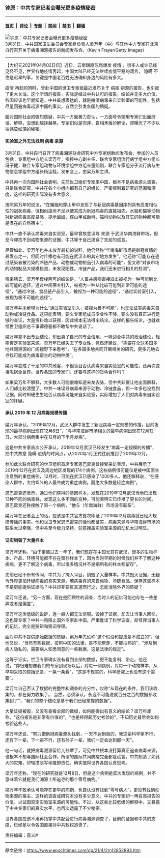 ### 钟原：中共专家记者会曝光更多疫情秘密

---

#### [首页](../../../..?n12852893) &nbsp;|&nbsp; [评论](../../../../../epoch-comment?n12852893) &nbsp;|&nbsp; [专题](../../../../../epoch-special?n12852893) &nbsp;|&nbsp; [禁闻](../../../../../epoch-news?n12852893) &nbsp;|&nbsp; [禁书](../../../../../books?n12852893) &nbsp;|&nbsp; [翻墙](https://github.com/gfw-breaker/nogfw/blob/master/README.md?n12852893)


<div><img alt="钟原：中共专家记者会曝光更多疫情秘密" class="attachment-djy_600_400 size-djy_600_400 wp-post-image" src="https://i.epochtimes.com/assets/uploads/2021/04/id12852918-GettyImages-1232038310-600x400.jpg"/>
<div class="caption">
 3月31日，中共国家卫生委员会专家组负责人梁万年（中）与其他中方专家在北京自行召开关于病毒溯源报告的新闻发布会。（Kevin Frayer/Getty Images）
</div></div><hr/><div class="post_content" id="artbody" itemprop="articleBody">
 <!-- article content begin -->
 <p>
  【大纪元2021年04月02日讯】近日，云南瑞丽忽然爆发
  <ok href="https://www.epochtimes.com/gb/tag/%E7%96%AB%E6%83%85.html">
   疫情
  </ok>
  ，很多人或许已经见怪不见，世界各地疫情再起，中国大陆已经无法继续疫情平稳的谎言，
  <ok href="https://www.epochtimes.com/gb/tag/%E9%9A%90%E7%9E%92.html">
   隐瞒
  </ok>
  不住是迟早的事，关键是中国老百姓无法确知身边的风险有多大。
 </p>
 <p>
  <ok href="https://www.epochtimes.com/gb/tag/%E7%96%AB%E6%83%85.html">
   疫情
  </ok>
  再起的同时，曾赴中国的世卫专家组最近发布关于
  <ok href="https://www.epochtimes.com/gb/tag/%E7%97%85%E6%AF%92.html">
   病毒
  </ok>
  朔源的报告，也引起了更大关注。这个所谓的报告，实际是经过中共认可的报告，结论并无多大价值，各国应该也早就知道。中共最想表达的，就是撇清病毒来自实验室的可能性，包括尽量回避病毒起源中国的事实，自然会引发各国的质疑。
 </p>
 <p>
  面对国际社会的强烈质疑，中共一方面极力否认，一方面号令御用专家们出面辟谣、解释，没想到越抹越黑，专家们似是而非、自相矛盾的解读，却曝光了不少以往讳莫如深的秘密。
 </p>
 <h4>
  <strong>
   实验室之外无法找到
   <ok href="https://www.epochtimes.com/gb/tag/%E7%97%85%E6%AF%92.html">
    病毒
   </ok>
   <ok href="https://www.epochtimes.com/gb/tag/%E6%9D%A5%E6%BA%90.html">
    来源
   </ok>
  </strong>
 </h4>
 <p>
  3月31日，中共自行召开了病毒溯源联合研究中方专家组新闻发布会，参加的人员包括：专家组中方组长梁万年，疾控中心副主任、联合专家组流行病学组中方组长冯子健，联合专家组动物与环境学组中方组长童贻刚，联合专家组分子流行病与生物信息学组中方组长杨运桂。发布会上，由梁万年主讲。
 </p>
 <p>
  中共再一次向国际社会表明，先前世卫组织专家来中国，根本不是病毒源头调查，只是联合研究。中共在各个小组内都有自己的组长，严密控制着研究的范围和深度，这样的研究实际没有多大意义。
 </p>
 <p>
  按照梁万年的说法，“在蝙蝠和穿山甲中发现了与新冠病毒基因序列具有高度相似性的冠状病毒，但相似度尚不足以使其成为新冠病毒的直接祖先。水貂和猫等动物对新冠病毒高度易感，提示蝙蝠、穿山甲或鼬科、猫科动物以及其它的物种都可能是潜在的自然宿主”。
 </p>
 <p>
  中共一直不承认病毒来自实验室，最早曾故意误导
  <ok href="https://www.epochtimes.com/gb/tag/%E6%9D%A5%E6%BA%90.html">
   来源
  </ok>
  于武汉华南海鲜市场，但至今却找不到动物来源的证据，中共等于自己揭穿了先前的谎言。
 </p>
 <p>
  尽管如此，梁万年也并未放弃最初的说辞，他仍然称“华南海鲜市场是新冠疫情的暴发点之一，但同时传播也有可能在武汉市的其它地方发生”，他还称“可能存在通过感染者被污染的冷链产品、动物或动物制品引入病毒的可能”，但又称“对该市场的动物制品大规模检测，未发现阳性。冷链产品，我们还未进行相关的检测”。
 </p>
 <p>
  猜来猜去，梁万年模棱两可的结论是，“人畜共患病直接溢出被视为一种可能到比较可能的途径，通过中间宿主引入，被视为一种从比较可能到非常可能的途径”，“通过冷链、食品链产品引入，被视为一种可能的途径”，“通过实验室引入，被视为极不可能的途径”。
 </p>
 <p>
  梁万年并未解释为什么“通过实验室引入，被视为极不可能”，也无法证实病毒来自动物或冷链食品。这只能表明，要么专家组成员专业性不够，要么没有真正进行足够的查证，大量资料难以获得，因此根本无法得出结论。这样的报告结论，也就难怪世卫组织总干事谭德塞都不敢帮中共说话了。
 </p>
 <p>
  梁万年拿不出专业结论，却出卖了自己的专业信用，一味迎合中共的政治结论，轻率否定实验室来源。梁万年已经失去了专业性，竟然还建议，“需要在全球多国多地共同溯源的广阔视野下来思考”，“在多国多地共同开展相关的研究，更多元地去寻找可能成为病毒宿主的动物种类”。
 </p>
 <p>
  梁万年变成了十足的中共政客，不但盲目否认病毒来自实验室的可能性，还再次变相甩锅全世界。世界各国的专家们，还要与这样的货色合作吗？
 </p>
 <p>
  如果梁万年不解释，大多数人可能很难知道来龙去脉，但中共非要让他出面解释，人们却比较清楚了。中共一味误导病毒来源于动物、冷链食品，但一年多也没找到证据，同时却硬生生地否认病毒可能来自实验室，实际增加了人们对病毒来自实验室的怀疑。
 </p>
 <h4>
  <strong>
   承认
  </strong>
  <strong>
   2019
  </strong>
  <strong>
   年
  </strong>
  <strong>
   12
  </strong>
  <strong>
   月病毒规模传播
  </strong>
 </h4>
 <p>
  梁万年承认，“2019年12月，武汉人群中发生了新冠病毒一定规模的传播，目前发现的最早病例出现在12月8日”，“与华南海鲜市场相关的最早病例出现在12月12日，大部分病例集中在12月的下半月发病”。
 </p>
 <p>
  这是中共专家首次公开承认，2019年12月武汉已经发生“病毒一定规模的传播”，把中共故意
  <ok href="https://www.epochtimes.com/gb/tag/%E9%9A%90%E7%9E%92.html">
   隐瞒
  </ok>
  疫情的时间点，从2020年1月正式往前推到了2019年12月。
 </p>
 <p>
  参加此次联合研究的世卫组织首席专家恩巴雷克曾接受采访表示，中共展示了2019年12月在武汉及周边地区发现的174个病例，这些病例很可能仅是被中国医生注意到的重症病例，12月时，可能在武汉已感染了1000多人。他还解释说，“在感染人群中，大约15%的人最终成为重症病例，而绝大多数是轻症病例”。
 </p>
 <p>
  恩巴雷克还表示，通过他们获得的基因样本，发现在2019年12月武汉当地已出现13种不同的病毒株，发现这么多不同的变种，可能表明它已传播了更长的时间。恩巴雷克还称接触了第一个病例，“他与（华南海鲜）市场没有联系”。
 </p>
 <p>
  梁万年在记者会上的话，应该是中共官方首次印证了2019年12月病毒就已经大规模传播的事实。他和世卫专家恩巴雷克的话也都证实，病毒来源与华南海鲜市场的联系太过牵强，但中共至今极力坚持，刻意掩盖实验室来源的动机太过明显。
 </p>
 <h4>
  <strong>
   证实销毁了大量样本
  </strong>
 </h4>
 <p>
  梁万年还称，“由于事情过去一年了，我们现在在中国尤其在武汉，很多的生物样本、产品、环境可能都不存在留存样本了，因为当时早期的时候我们并不了解这种疾病，更不了解这个病毒，所以很多情况并不是把所有的样本都留存”。
 </p>
 <p>
  先前已经不断有传闻，中共为了掩人耳目，销毁了大量样本。中共毁灭证据，无疑令外界更加怀疑病毒的真实来源，若病毒真的来自动物、冷链食品，保存这些样本不是更能提供证据吗？中共却非要反其道而行之，怎能消除外界的质疑？
 </p>
 <p>
  梁万年还说，“另一方面，现在是回顾性的调查，当时人的记忆可能也存在一些差异或者是偏差”。
 </p>
 <p>
  梁万年这类低级的说辞，连一般人都无法信服。毁掉了证据，却去让当事人回忆，这也算专家？中共一再阻止国外专家赴中国，严重耽误了科学调查，却怪罪当事人的记忆，完全是狡辩和强词夺理。
 </p>
 <p>
  面对中共不提供原始数据的质疑，梁万年先谎称“这个假设和提法是不成立的”，但他又说，“当然有些数据，按照中国的法律，是不能带走，不能拍照的”，“涉及到病人隐私的，需要病人知悉同意的一些数据，这是法律的规定”。
 </p>
 <p>
  这等于证实，世卫专家确实没有看到全部的数据，更不能复制、带走。他还说，“你很难想像我们的专家到现场以后，对每一例病例，对每一个动物样本，从早期采取的原始记录，一条一条看”，“这是不现实的，科学研究上也没有这个需要”。
 </p>
 <p>
  梁万年自己否认了数据的完整性和调查的充分性，仅称“从现在的条件，我们该收集的，都在努力收集了。 当然，必须承认，永远不可能说就百分之百的数据都收集到了”，“我们的整个结论是基于我们已经掌握的数据”。
 </p>
 <p>
  大量证据被毁，又没有查看全部的数据，如何能得出有意义的结论？梁万年却称，“这份报告是非常有价值的”，“也是经得起历史考验的”。不知历史最后会如何考验这些人。
 </p>
 <p>
  梁万年还说，“努力把新冠病毒源头找到，一天不达到目的，我这辈科学家不行，还有下一辈，下一辈不行，还有孙子一辈，我们一定会达到那一天”。
 </p>
 <p>
  他一句话，就把病毒溯源留给儿孙辈了，可见中共根本没打算真正追查病毒来源，也根本不想与国际社会合作，所谓的国际共同防疫完全都是谎言。中共制造了如此大的灾难，却轻描淡写地推卸责任，确实值得世界各国认真思考。
 </p>
 <p>
  梁万年还称，“现在的研究就是12月8日，但是这个病例是首次发现的病例，并不意味着它就是我们溯源上所追寻的那个零号病例。”
 </p>
 <p>
  梁万年不敢承认可能存在更早的病例，也自认没有找到“零号病人”，更没有找到动物来源的宿主，这样的调查或研究本没有多少意义，中共的专家却一再拔高报告的价值，以试图否定实验室来源的可能性。不过，从这些比较低级的解释中，又暴露了中共专家们的真实水平，也再次透露了不少秘密。
 </p>
 <p>
  世界各国应该不用再指望中共配合进行病毒溯源调查了，目前的证据和中共的态度，已经足以令各国直接对中共政权追责了。
 </p>
 <p>
  责任编辑：高义#
 </p>
 <!-- article content end -->
 <div id="below_article_ad">
 </div>
</div>


---

原文链接：https://www.epochtimes.com/gb/21/4/2/n12852893.htm